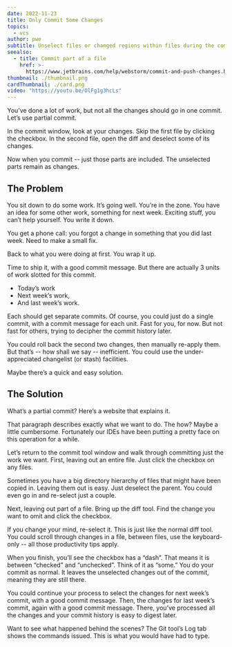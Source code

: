 ```yaml
---
date: 2022-11-23
title: Only Commit Some Changes
topics:
  - vcs
author: pwe
subtitle: Unselect files or changed regions within files during the commit process.
seealso:
  - title: Commit part of a file
    href: >-
      https://www.jetbrains.com/help/webstorm/commit-and-push-changes.html?partial_commit
thumbnail: ./thumbnail.png
cardThumbnail: ./card.png
video: "https://youtu.be/OlFg1g3hcLs"
---
```


You’ve done a lot of work, but not all the changes should go in one commit.
Let’s use partial commit.

In the commit window, look at your changes.
Skip the first file by clicking the checkbox.
In the second file, open the diff and deselect some of its changes.

Now when you commit -- just those parts are included.
The unselected parts remain as changes.

## The Problem

You sit down to do some work. It’s going well. You’re in the zone.
You have an idea for some other work, something for next week.
Exciting stuff, you can’t help yourself.
You write it down.

You get a phone call: you forgot a change in something that you did last week.
Need to make a small fix.

Back to what you were doing at first.
You wrap it up.

Time to ship it, with a good commit message.
But there are actually 3 units of work slotted for this commit.

- Today’s work
- Next week’s work,
- And last week’s work.

Each should get separate commits.
Of course, you could just do a single commit, with a commit message for each unit.
Fast for you, for now.
But not fast for others, trying to decipher the commit history later.

You could roll back the second two changes, then manually re-apply them.
But that’s -- how shall we say -- inefficient.
You could use the under-appreciated changelist (or stash) facilities.

Maybe there’s a quick and easy solution.

## The Solution

What’s a partial commit? Here’s a website that explains it.

That paragraph describes exactly what we want to do.
The how? Maybe a little cumbersome.
Fortunately our IDEs have been putting a pretty face on this operation for a while.

Let’s return to the commit tool window and walk through committing just the work we want.
First, leaving out an entire file.
Just click the checkbox on any files.

Sometimes you have a big directory hierarchy of files that might have been copied in.
Leaving them out is easy.
Just deselect the parent.
You could even go in and re-select just a couple.

Next, leaving out part of a file.
Bring up the diff tool.
Find the change you want to omit and click the checkbox.

If you change your mind, re-select it.
This is just like the normal diff tool.
You could scroll through changes in a file, between files, use the keyboard-only -- all those productivity tips apply.

When you finish, you’ll see the checkbox has a “dash”.
That means it is between “checked” and “unchecked”. Think of it as “some.”
You do your commit as normal.
It leaves the unselected changes out of the commit, meaning they are still there.

You could continue your process to select the changes for next week’s commit, with a good commit message.
Then, the changes for last week’s commit, again with a good commit message.
There, you’ve processed all the changes and your commit history is easy to digest later.

Want to see what happened behind the scenes?
The Git tool’s Log tab shows the commands issued.
This is what you would have had to type.
